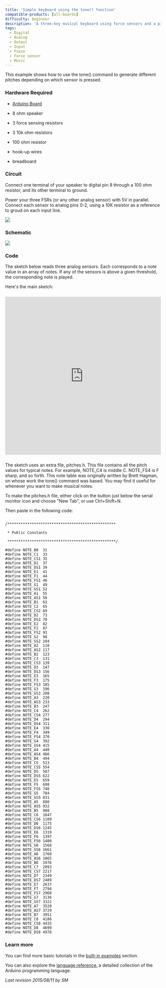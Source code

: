 ```yaml
---
title: 'Simple keyboard using the tone() function'
compatible-products: [all-boards]
difficulty: beginner
description: 'A three-key musical keyboard using force sensors and a piezo speaker.'
tags: 
  - Digital
  - Analog
  - Output
  - Input
  - Piezo
  - Force sensor
  - Music
---
```


This example shows how to use the tone() command to generate different pitches depending on which sensor is pressed.

### Hardware Required

- [Arduino Board](https://store.arduino.cc/collections/boards-modules)

- 8 ohm speaker

- 3 force sensing resistors

- 3 10k ohm resistors

- 100 ohm resistor

- hook-up wires

- breadboard

### Circuit

Connect one terminal of your speaker to digital pin 8 through a 100 ohm resistor, and its other terminal to ground.

Power your three FSRs (or any other analog sensor) with 5V in parallel. Connect each sensor to analog pins 0-2, using a 10K resistor as a reference to groud on each input line.


![](assets/circuit.png)


### Schematic


![](assets/schematic.png)

### Code

The sketch below reads three analog sensors. Each corresponds to a note value in an array of notes.  If any of the sensors is above a given threshold, the corresponding note is played.

Here's the main sketch:

<iframe src='https://create.arduino.cc/example/builtin/02.Digital%5CtoneKeyboard/toneKeyboard/preview?embed&snippet' style='height:510px;width:100%;margin:10px 0' frameborder='0'></iframe>

The sketch uses an extra file, pitches.h.  This file contains all the pitch values for typical notes. For example, NOTE_C4 is middle C.  NOTE_FS4 is F sharp, and so forth.  This note table was originally written by Brett Hagman, on whose work the tone() command was based. You may find it useful for whenever you want to make musical notes.

To make the pitches.h file, either click on the button just below the serial monitor icon and choose "New Tab", or use Ctrl+Shift+N.

Then paste in the following code:

```arduino

/*************************************************

 * Public Constants

 *************************************************/

#define NOTE_B0  31
#define NOTE_C1  33
#define NOTE_CS1 35
#define NOTE_D1  37
#define NOTE_DS1 39
#define NOTE_E1  41
#define NOTE_F1  44
#define NOTE_FS1 46
#define NOTE_G1  49
#define NOTE_GS1 52
#define NOTE_A1  55
#define NOTE_AS1 58
#define NOTE_B1  62
#define NOTE_C2  65
#define NOTE_CS2 69
#define NOTE_D2  73
#define NOTE_DS2 78
#define NOTE_E2  82
#define NOTE_F2  87
#define NOTE_FS2 93
#define NOTE_G2  98
#define NOTE_GS2 104
#define NOTE_A2  110
#define NOTE_AS2 117
#define NOTE_B2  123
#define NOTE_C3  131
#define NOTE_CS3 139
#define NOTE_D3  147
#define NOTE_DS3 156
#define NOTE_E3  165
#define NOTE_F3  175
#define NOTE_FS3 185
#define NOTE_G3  196
#define NOTE_GS3 208
#define NOTE_A3  220
#define NOTE_AS3 233
#define NOTE_B3  247
#define NOTE_C4  262
#define NOTE_CS4 277
#define NOTE_D4  294
#define NOTE_DS4 311
#define NOTE_E4  330
#define NOTE_F4  349
#define NOTE_FS4 370
#define NOTE_G4  392
#define NOTE_GS4 415
#define NOTE_A4  440
#define NOTE_AS4 466
#define NOTE_B4  494
#define NOTE_C5  523
#define NOTE_CS5 554
#define NOTE_D5  587
#define NOTE_DS5 622
#define NOTE_E5  659
#define NOTE_F5  698
#define NOTE_FS5 740
#define NOTE_G5  784
#define NOTE_GS5 831
#define NOTE_A5  880
#define NOTE_AS5 932
#define NOTE_B5  988
#define NOTE_C6  1047
#define NOTE_CS6 1109
#define NOTE_D6  1175
#define NOTE_DS6 1245
#define NOTE_E6  1319
#define NOTE_F6  1397
#define NOTE_FS6 1480
#define NOTE_G6  1568
#define NOTE_GS6 1661
#define NOTE_A6  1760
#define NOTE_AS6 1865
#define NOTE_B6  1976
#define NOTE_C7  2093
#define NOTE_CS7 2217
#define NOTE_D7  2349
#define NOTE_DS7 2489
#define NOTE_E7  2637
#define NOTE_F7  2794
#define NOTE_FS7 2960
#define NOTE_G7  3136
#define NOTE_GS7 3322
#define NOTE_A7  3520
#define NOTE_AS7 3729
#define NOTE_B7  3951
#define NOTE_C8  4186
#define NOTE_CS8 4435
#define NOTE_D8  4699
#define NOTE_DS8 4978
```

### Learn more

You can find more basic tutorials in the [built-in examples](/built-in-examples) section.

You can also explore the [language reference](https://www.arduino.cc/reference/en/), a detailed collection of the Arduino programming language.

*Last revision 2015/08/11 by SM*
